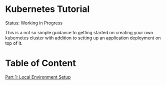 # Kubernetes Tutorial

Status: Working in Progress

This is a not so simple guidance to getting started on creating your own kubernetes cluster with addition to setting up an application deployment on top of it. 

# Table of Content

[Part 1: Local Environment Setup](https://github.com/syhrz/kubernetes-tutorial/blob/master/docs/01-local-environment-setup.md)